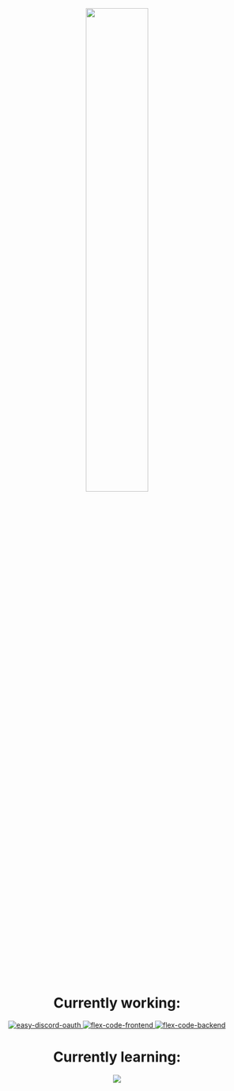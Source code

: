 <link rel="stylesheet" href="./style.css" />
<div align="center" style="width=100%">
    <a href="https://wakatime.com/@b1c25f74-0bce-4dc9-bd10-50b9bb1f9d05">
    <img src="https://wakatime.com/badge/user/b1c25f74-0bce-4dc9-bd10-50b9bb1f9d05.svg" width=50% />
    </a>
    <h1>
        Currently working:
    </h1>
    <div>
        <a href="https://github.com/RashingPro/easy-discord-oauth/">
            <img src="https://github-readme-stats.vercel.app/api/pin/?username=RashingPro&repo=easy-discord-oauth&theme=dark" alt="easy-discord-oauth" />
        </a>
<!--         <a href="https://github.com/PepelandModpackCustomizer/pmc_web">
            <img src="https://github-readme-stats.vercel.app/api/pin/?username=PepelandModpackCustomizer&repo=pmc_web&theme=dark" alt="PepelandModpackCustomizer" />
        </a> -->
        <a href="https://github.com/FlexCodeRashing/flex-code-frontend">
            <img src="https://github-readme-stats.vercel.app/api/pin/?username=FlexCodeRashing&repo=flex-code-frontend&theme=dark" alt="flex-code-frontend" />
        </a>
        <a href="https://github.com/FlexCodeRashing/flex-code-backend">
            <img src="https://github-readme-stats.vercel.app/api/pin/?username=FlexCodeRashing&repo=flex-code-backend&theme=dark" alt="flex-code-backend" />
        </a>
<!--         <a href="https://github.com/PAYDAY2Community/payday2_community">
            <img src="https://github-readme-stats.vercel.app/api/pin/?username=PAYDAY2Community&repo=payday2_community&theme=dark" alt="payday2_community" />
        </a> -->
    </div>
    <h1>
        Currently learning:
    </h1>
    <img src="https://skillicons.dev/icons?i=html,css,js,ts,react,nextjs,nestjs&theme=dark" />
</div>

